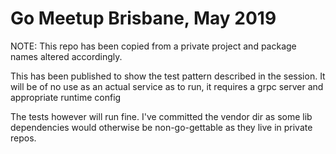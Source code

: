 # Go Meetup Brisbane, May 2019

NOTE: This repo has been copied from a private project and package names altered accordingly.

This has been published to show the test pattern described in the session.
It will be of no use as an actual service as to run, it requires a grpc server and appropriate runtime config

The tests however will run fine. I've committed the vendor dir as some lib dependencies would otherwise be non-go-gettable as they live in private repos.
